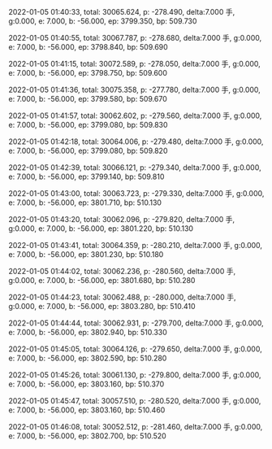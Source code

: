 2022-01-05 01:40:33, total: 30065.624, p: -278.490, delta:7.000 手, g:0.000, e: 7.000, b: -56.000, ep: 3799.350, bp: 509.730

2022-01-05 01:40:55, total: 30067.787, p: -278.680, delta:7.000 手, g:0.000, e: 7.000, b: -56.000, ep: 3798.840, bp: 509.690

2022-01-05 01:41:15, total: 30072.589, p: -278.050, delta:7.000 手, g:0.000, e: 7.000, b: -56.000, ep: 3798.750, bp: 509.600

2022-01-05 01:41:36, total: 30075.358, p: -277.780, delta:7.000 手, g:0.000, e: 7.000, b: -56.000, ep: 3799.580, bp: 509.670

2022-01-05 01:41:57, total: 30062.602, p: -279.560, delta:7.000 手, g:0.000, e: 7.000, b: -56.000, ep: 3799.080, bp: 509.830

2022-01-05 01:42:18, total: 30064.006, p: -279.480, delta:7.000 手, g:0.000, e: 7.000, b: -56.000, ep: 3799.080, bp: 509.820

2022-01-05 01:42:39, total: 30066.121, p: -279.340, delta:7.000 手, g:0.000, e: 7.000, b: -56.000, ep: 3799.140, bp: 509.810

2022-01-05 01:43:00, total: 30063.723, p: -279.330, delta:7.000 手, g:0.000, e: 7.000, b: -56.000, ep: 3801.710, bp: 510.130

2022-01-05 01:43:20, total: 30062.096, p: -279.820, delta:7.000 手, g:0.000, e: 7.000, b: -56.000, ep: 3801.220, bp: 510.130

2022-01-05 01:43:41, total: 30064.359, p: -280.210, delta:7.000 手, g:0.000, e: 7.000, b: -56.000, ep: 3801.230, bp: 510.180

2022-01-05 01:44:02, total: 30062.236, p: -280.560, delta:7.000 手, g:0.000, e: 7.000, b: -56.000, ep: 3801.680, bp: 510.280

2022-01-05 01:44:23, total: 30062.488, p: -280.000, delta:7.000 手, g:0.000, e: 7.000, b: -56.000, ep: 3803.280, bp: 510.410

2022-01-05 01:44:44, total: 30062.931, p: -279.700, delta:7.000 手, g:0.000, e: 7.000, b: -56.000, ep: 3802.940, bp: 510.330

2022-01-05 01:45:05, total: 30064.126, p: -279.650, delta:7.000 手, g:0.000, e: 7.000, b: -56.000, ep: 3802.590, bp: 510.280

2022-01-05 01:45:26, total: 30061.130, p: -279.800, delta:7.000 手, g:0.000, e: 7.000, b: -56.000, ep: 3803.160, bp: 510.370

2022-01-05 01:45:47, total: 30057.510, p: -280.520, delta:7.000 手, g:0.000, e: 7.000, b: -56.000, ep: 3803.160, bp: 510.460

2022-01-05 01:46:08, total: 30052.512, p: -281.460, delta:7.000 手, g:0.000, e: 7.000, b: -56.000, ep: 3802.700, bp: 510.520